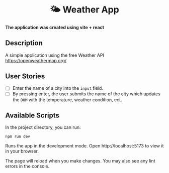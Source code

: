 <h1 align="center">🌤️ Weather App</h1>
<div align="center">
</div>

#### The application was created using vite + react

## Description
A simple application using the free Weather API https://openweathermap.org/

## User Stories

- [ ] Enter the name of a city into the `input` field.
- [ ] By pressing enter, the user submits the name of the city which updates the `DOM` with the temperature, weather condition, ect.

## Available Scripts

In the project directory, you can run:

````
npm run dev
````

Runs the app in the development mode.
Open http://localhost:5173 to view it in your browser.

The page will reload when you make changes.
You may also see any lint errors in the console.

